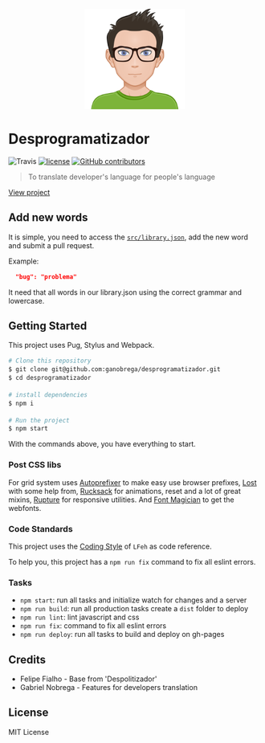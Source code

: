 <p align="center"><img src="/src/medias/avatar.svg" alt="Avatar" width="200"></p>

# Desprogramatizador

![Travis](https://img.shields.io/travis/ganobrega/desprogramatizador.svg)
[![license](https://img.shields.io/github/license/ganobrega/desprogramatizador.svg)](./license.md)
[![GitHub contributors](https://img.shields.io/github/contributors/ganobrega/desprogramatizador.svg)](https://github.com/ganobrega/desprogramatizador/graphs/contributors)

> To translate developer's language for people's language

[View project](https://ganobrega.github.io/desprogramatizador/)

## Add new words

It is simple, you need to access the [`src/library.json`](https://github.com/ganobrega/desprogramatizador/edit/master/src/library.json), add the new word and submit a pull request. 

Example:

```json
  "bug": "problema"
```

It need that all words in our library.json using the correct grammar and lowercase.

## Getting Started

This project uses Pug, Stylus and Webpack.


```sh
# Clone this repository
$ git clone git@github.com:ganobrega/desprogramatizador.git
$ cd desprogramatizador

# install dependencies
$ npm i

# Run the project
$ npm start

```

With the commands above, you have everything to start.

### Post CSS libs

For grid system uses [Autoprefixer](https://github.com/postcss/autoprefixer) to make easy use browser prefixes, [Lost](https://github.com/peterramsing/lost) with some help from, [Rucksack](http://simplaio.github.io/rucksack/) for animations, reset and a lot of great mixins, [Rupture](https://github.com/jenius/rupture) for responsive utilities. And [Font Magician](https://github.com/jonathantneal/postcss-font-magician/) to get the webfonts.

### Code Standards

This project uses the [Coding Style](https://github.com/LFeh/coding-style) of ``LFeh`` as code reference.

To help you, this project has a `npm run fix` command to fix all eslint errors.

### Tasks

- `npm start`: run all tasks and initialize watch for changes and a server
- `npm run build`: run all production tasks create a `dist` folder to deploy
- `npm run lint`: lint javascript and css
- `npm run fix`: command to fix all eslint errors
- `npm run deploy`: run all tasks to build and deploy on gh-pages

## Credits

- Felipe Fialho - Base from 'Despolitizador'
- Gabriel Nobrega - Features for developers translation

## License

MIT License
